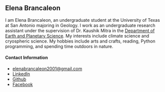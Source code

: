 ## Elena Brancaleon
I am Elena Brancaleon, an undergraduate student at the University of Texas at San Antonio majoring in Geology. I work as an undergraduate research assistant under the supervision of Dr. Kaushik Mitra in the [Department of Earth and Planetary Science](https://sciences.utsa.edu/eps/). My interests include climate science and cryospheric science. My hobbies include arts and crafts, reading, Python programming, and spending time outdoors in nature.

#### Contact Information 
* <elenabrancaleon2001@gmail.com>
* [LinkedIn](https://www.linkedin.com/in/elena-brancaleon-861124346/)
* [Github](https://el3branr0cks.github.io/)
* [Facebook](https://www.facebook.com/profile.php?id=61559311957193)
